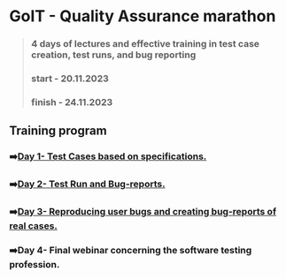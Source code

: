 # GoIT - Quality Assurance marathon
> ### 4 days of lectures and effective training in test case creation, test runs, and bug reporting
> ### start - 20.11.2023
> ### finish - 24.11.2023

## Training program

### ➡️[Day 1- Test Cases based on specifications.](https://github.com/lilapila/GoIT/blob/fe83d3ce02df761113b3b7b87c9517ed773a7c9f/Day%201.md)

### ➡️[Day 2- Test Run and Bug-reports.](https://github.com/lilapila/GoIT/blob/d577925f3e064590c1b57f4999323714632913d6/Day%202.md)

### ➡️[Day 3- Reproducing user bugs and creating bug-reports of real cases.]( )

### ➡️Day 4- Final webinar concerning the software testing profession.




